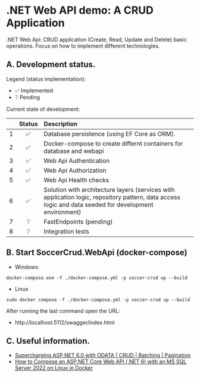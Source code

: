 # .NET Web API demo: A CRUD Application

.NET Web Api: CRUD application (Create, Read, Update and Delete) basic operations. Focus on how to implement different technologies.

## A. Development status.

Legend (status implementation):
- ✅ Implemented
- ❔ Pending

Current state of development:

|| Status | Description | 
| :---: | :---: |     :---    |
|1| ✅ | Database persistence (using EF Core as ORM). |
|2| ✅ | Docker-compose to create differnt containers for database and webapi |
|3| ✅ | Web Api Authentication |
|4| ✅ | Web Api Authorization |
|5| ✅ | Web Api Health checks |
|6| ✅ | Solution with architecture layers (services with application logic, repository pattern, data access logic and data seeded for development environment) |
|7| ❔ | FastEndpoints (pending) |
|8| ❔ | Integration tests |

## B. Start SoccerCrud.WebApi (docker-compose)

- Windows:

```
docker-compose.exe -f ./docker-compose.yml -p soccer-crud up --build
```

- Linux
```
sudo docker compose -f ./docker-compose.yml -p soccer-crud up --build
```

After running the last command open the URL:

- http://localhost:5112/swagger/index.html

## C. Useful information.

- [Supercharging ASP.NET 6.0 with ODATA | CRUD | Batching | Pagination](https://dev.to/renukapatil/supercharging-aspnet-60-with-odata-crud-batching-pagination-12np)
- [How to Compose an ASP.NET Core Web API (.NET 6) with an MS SQL Server 2022 on Linux in Docker](https://blog.christian-schou.dk/dockerize-net-core-web-api-with-ms-sql-server/)
